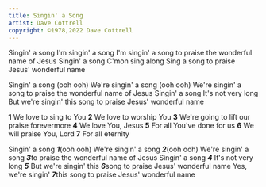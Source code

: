 ```yaml
---
title: Singin' a Song
artist: Dave Cottrell
copyright: ©1978,2022 Dave Cottrell
---
```

Singin' a song
I'm singin' a song
I'm singin' a song to praise
 the wonderful name of Jesus
Singin' a song
C'mon sing along
Sing a song to praise
 Jesus' wonderful name

Singin' a song (ooh ooh)
We're singin' a song (ooh ooh)
We're singin' a song to praise
 the wonderful name of Jesus
Singin' a song
It's not very long
But we're singin' this song to praise
 Jesus' wonderful name

**1** We love to sing to You
**2** We love to worship You
**3** We're going to lift our praise
    forevermore
**4** We love You, Jesus
**5** For all You've done for us
**6** We will praise You, Lord
**7** For all eternity

Singin' a song ***1***(ooh ooh)
We're singin' a song ***2***(ooh ooh)
We're singin' a song ***3***to praise
 the wonderful name of Jesus
Singin' a song ***4***
It's not very long ***5***
But we're singin' this ***6***song to praise
 Jesus' wonderful name
Yes, we're singin' ***7***this song to praise
 Jesus' wonderful name